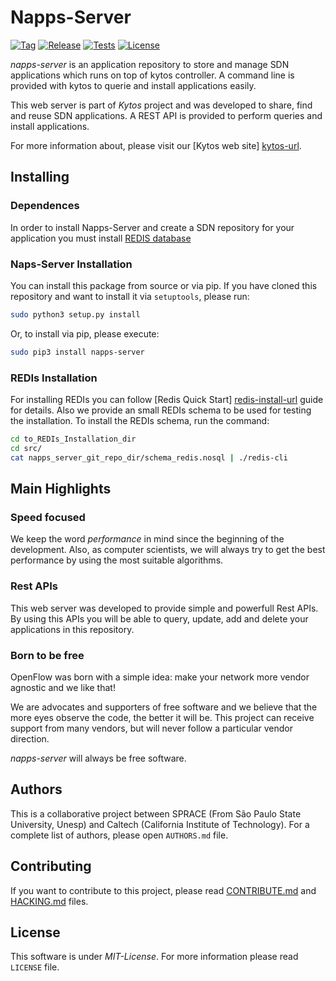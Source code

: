 # Napps-Server

[![Tag][tag-icon]][tag-url]
[![Release][release-icon]][release-url]
[![Tests][tests-icon]][tests-url]
[![License][license-icon]][license-url]

*napps-server* is an application repository to store and manage SDN 
applications which runs on top of kytos controller. A command line is 
provided with kytos to querie and install applications easily. 

This web server is part of *Kytos* project and was developed to share, 
find and reuse SDN applications. A REST API is provided to perform 
queries and install applications.

For more information about, please visit our [Kytos web site]
[kytos-url].

## Installing

### Dependences

In order to install Napps-Server and create a SDN repository for your 
application you must install [REDIS database][redis-install-url] 

### Naps-Server Installation

You can install this package from source or via pip. If you have cloned 
this repository and want to install it via `setuptools`, please run:

```bash
sudo python3 setup.py install
```

Or, to install via pip, please execute:

```bash
sudo pip3 install napps-server
```

### REDIs Installation

For installing REDIs you can follow [Redis Quick Start]
[redis-install-url] guide for details. Also we provide an small REDIs 
schema to be used for testing the installation. To install the REDIs 
schema, run the command:

```bash
cd to_REDIs_Installation_dir
cd src/
cat napps_server_git_repo_dir/schema_redis.nosql | ./redis-cli
```

## Main Highlights

### Speed focused

We keep the word *performance* in mind since the beginning of the 
development. Also, as computer scientists, we will always try to get the 
best performance by using the most suitable algorithms.

### Rest APIs

This web server was developed to provide simple and powerfull Rest APIs. 
By using this APIs you will be able to query, update, add and delete 
your applications in this repository. 

### Born to be free

OpenFlow was born with a simple idea: make your network more vendor 
agnostic and we like that!

We are advocates and supporters of free software and we believe that the 
more eyes observe the code, the better it will be. This project can 
receive support from many vendors, but will never follow a particular 
vendor direction.

*napps-server* will always be free software.

## Authors

This is a collaborative project between SPRACE (From São Paulo State 
University, Unesp) and Caltech (California Institute of Technology). 
For a complete list of authors, please open `AUTHORS.md` file.

## Contributing

If you want to contribute to this project, please read
[CONTRIBUTE.md](CONTRIBUTE.md) and [HACKING.md](HACKING.md) files.

## License

This software is under _MIT-License_. For more information please read 
`LICENSE` file.

[api-reference-url]: http://docs.kytos.io/python-openflow/api-reference/
[kytos-url]: http://kytos.io/
[redis-install-url]: http://redis.io/topics/quickstart
[of-url]: https://www.opennetworking.org/images/stories/downloads/sdn-resources/onf-specifications/openflow/openflow-spec-v1.0.0.pdf
[tag-icon]: https://img.shields.io/github/tag/kytos/python-openflow.svg
[tag-url]: https://github.com/kytos/python-openflow/tags
[release-icon]: https://img.shields.io/github/release/kytos/python-openvpn.svg
[release-url]: https://github.com/kytos/python-openflow/releases
[tests-icon]: http://kytos.io/imgs/tests-status.svg
[tests-url]: https://github.com/kytos/python-openflow
[license-icon]: https://img.shields.io/github/license/kytos/python-openflow.svg
[license-url]: https://github.com/kytos/python-openflow/blob/master/LICENSE
